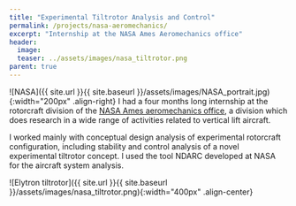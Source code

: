 ```yaml
---
title: "Experimental Tiltrotor Analysis and Control"
permalink: /projects/nasa-aeromechanics/
excerpt: "Internship at the NASA Ames Aeromechanics office"
header:
  image: 
  teaser: ../assets/images/nasa_tiltrotor.png
parent: true
---
```



![NASA]({{ site.url }}{{ site.baseurl }}/assets/images/NASA_portrait.jpg){:width="200px" .align-right}
I had a four months long internship at the rotorcraft division of the [NASA Ames aeromechanics office](https://rotorcraft.arc.nasa.gov/), a division which does research in a wide range of  activities related to vertical lift aircraft.

I worked mainly with conceptual design analysis of experimental rotorcraft configuration, including stability and control analysis of a novel experimental tiltrotor concept. I used the tool NDARC developed at NASA for the  aircraft system analysis. 

![Elytron tiltrotor]({{ site.url }}{{ site.baseurl }}/assets/images/nasa_tiltrotor.png){:width="400px" .align-center}

